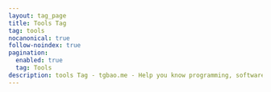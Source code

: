 ```yaml
---
layout: tag_page
title: Tools Tag
tag: tools
nocanonical: true
follow-noindex: true
pagination:
  enabled: true
  tag: Tools
description: tools Tag - tgbao.me - Help you know programming, software, tutorial, crypto, operating system, anything related to tech. 
---
```

